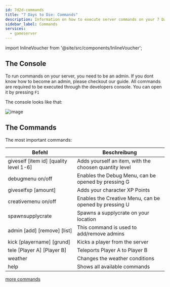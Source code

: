 ```yaml
---
id: 7d2d-commands
title: "7 Days to Die: Commands"
description: Information on how to execute server commands on your 7 Days to Die server from ZAP-Hosting - ZAP-Hosting.com documentation
sidebar_label: Commands
services:
  - gameserver
---
```


import InlineVoucher from '@site/src/components/InlineVoucher';

<InlineVoucher />

## The Console
To run commands on your server, you need to be an admin. If you dont know how to become an admin, please checkout our guide.
All commands are required to be executed through the developers console. You can open it by pressing `F1`

The console looks like that:

![image](https://screensaver01.zap-hosting.com/index.php/s/Lyi4qrT5MjzJLkL/preview)

## The Commands
The most important commands:

| Befehl    | Beschreibung                                                 |
| ----------------- | ------------------------------------------------------------ |
| giveself [item id] [quality level 1-6] | Adds yourself an item, with the choosen quantity level |
| debugmenu on/off | Enables the Debug Menu, can be opened by pressing G |
| giveselfxp [amount] | Adds your character XP Points |
| creativemenu on/off | Enables the Creative Menu, can be opened by pressing U |
| spawnsupplycrate | Spawns a supplycrate on your location |
| admin [add] [remove] [list] | This command is used to add/remove admins |
| kick [playername] [grund] | Kicks a player from the server |
| tele [Player A] [Player B] | Teleports Player A to Player B |
| weather | Changes the weather conditions |
| help | Shows all available commands |

[more commands](https://commands.gg/7dtd)
